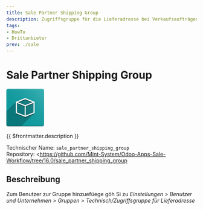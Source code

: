 ```yaml
---
title: Sale Partner Shipping Group
description: Zugriffsgruppe für die Lieferadresse bei Verkaufsaufträgen und Rechnungen.
tags:
- HowTo
- Drittanbieter
prev: ./sale
---
```

# Sale Partner Shipping Group
![icon_oms_box](attachments/icon_oms_box.png)

{{ $frontmatter.description }}

Technischer Name: `sale_partner_shipping_group`\
Repository: <https://github.com/Mint-System/Odoo-Apps-Sale-Workflow/tree/16.0/sale_partner_shipping_group

## Beschreibung

Zum Benutzer zur Gruppe hinzuefüege göh Si zu *Einstellungen > Benutzer und Unternehmen > Gruppen > Technisch/Zugriffsgruppe für Lieferadresse* 
